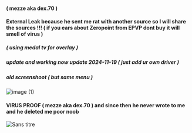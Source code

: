 #### (  mezze aka dex.70 )
#### External Leak because he sent me rat with another source so I will share the sources !!! ( if you ears about Zeropoint from EPVP dont buy it will smell of virus )
##### ( using medal tv for overlay )
##### update and working now update 2024-11-19 ( just add ur own driver )
##### old screenshoot ( but same menu )
![image (1)](https://github.com/user-attachments/assets/eecd2e48-dc4b-4c7e-8816-d478fe5710c2)
#### VIRUS PROOF (  mezze aka dex.70 ) and since then he never wrote to me and he deleted me poor noob
![Sans titre](https://github.com/user-attachments/assets/8668cb5d-16c4-411e-8b6e-21d3fde5c1a7)

